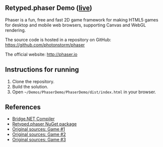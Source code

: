 ## Retyped.phaser Demo ([live](https://demos.retyped.com/dist/phaser/))

Phaser is a fun, free and fast 2D game framework for making HTML5 games for desktop and mobile web browsers, supporting Canvas and WebGL rendering. 

The source code is hosted in a repository on GitHub: https://github.com/photonstorm/phaser

The official website: http://phaser.io

## Instructions for running

1. Clone the repository.
1. Build the solution.
1. Open `~/Demos/PhaserDemo/PhaserDemo/dist/index.html` in your browser.

## References

- [Bridge.NET Compiler](https://bridge.net/)
- [Retyped.phaser NuGet package](https://www.nuget.org/packages/Retyped.phaser/)
- [Original sources: Game #1](https://github.com/photonstorm/phaser-examples/blob/5f1ad037ca914dde5207642a15f49040624e7ceb/examples/games/invaders.js)
- [Original sources: Game #2](https://github.com/photonstorm/phaser-examples/blob/5f1ad037ca914dde5207642a15f49040624e7ceb/examples/p2%20physics/accelerate%20to%20object.js)
- [Original sources: Game #3](https://github.com/photonstorm/phaser-examples/blob/master/examples/basics/03%20move%20an%20image.js)
